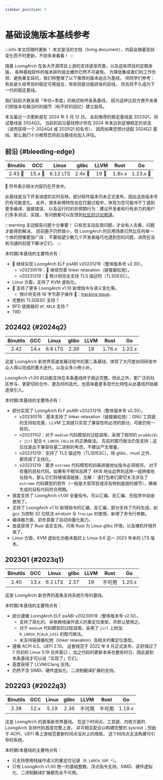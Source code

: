 ```yaml
---
sidebar_position: 5
---
```


# 基础设施版本基线参考

:::info 本文将随时更新！
本文是活的文档（living document），内容会随着现状变化而不时更新。不妨多来看看！
:::

随着 LoongArch 在各大开源项目上游的支持逐渐完善，以及这些项目的定期发版，
各种基础软件的版本排列组合爆炸已然不可避免。
为降低集成者们的工作负担、避免重复踩坑，我们特整理了以下推荐的版本组合为基线，
供同学们参考：有些是久经考验的稳定可用组合，有些则是功能研发的前线，
但也将不久成为下一代的稳定基线。

我们目前大致采用「年份+季度」的格式称呼各条基线，
因为这样比较方便开发者们把版本号跟当时的细节（和不好的回忆）建立联系。

本文最近一次更新是在 2024 年 5 月 12 日。
此刻推荐的稳定基线是 2023Q1，测试基线是 2024Q2。
当前的前沿基线预计将在 2024 年末达到足够稳定的状态（进而获得一个 2024Q4 或 2025Q1 的名号），
因而如果您预计适配 2024Q2 基线，那么我们十分推荐您将前沿基线也加入评估。

## 前沿 {#bleeding-edge}

|Binutils|GCC|Linux|glibc|LLVM|Rust|Go |
|:------:|:-:|:---:|:---:|:--:|:--:|:-:|
|2.43 :wrench:|15.x :wrench:|6.12 LTS|2.4x :wrench:|19 :wrench:|1.8x.x|1.23.x :wrench:|

:wrench: 符号表示相关内容仍在开发中。

此基线是当下开发进度的实时反映，部分软件版本仍未正式发布，因此这些版本号仍有可能变化。
此外，很多新增特性也在打磨过程中，体现为您可能冷不丁遇到更多编译、链接错误，
以及运行时的非预期行为：建议开发者和行有余力的用户们多多测试、实践，
有问题都可以反馈到[社区的讨论频道](https://github.com/loongson-community/discussions/issues)。

:::warning 主动报告问题十分重要！
只有您主动反馈问题，才会有人去看，问题才能得到解决。
目前圈子仍然很小，但 LoongArch 的应用场景已然比任何单一个体的想像更加广阔：
不要指望少数几个开发者碰巧也遇到您的问题，进而在没有沟通的前提下解决它们。
:::

本时期/本基线的主要特点有：

* :wrench: 继续实现 LoongArch ELF psABI v20231219（整体版本号 v2.30）。
    - v20230519：:wrench: 继续完善 linker relaxation（链接器松弛）。
    - v20231219：:wrench: 预计将完全支持 TLS 描述符（TLSDESC）。
* Linux 方面，支持了 KVM 虚拟化。
* :wrench: 支持了更多 LoongArch v1.10 新增指令与语义变化等。
    - 预计将支持 16 字节原子操作 :wrench:：[tracking issue](https://github.com/loongson-community/discussions/issues/16)。
* 完整的 TLSDESC 支持？
* BFD 链接器的 `DT_RELR` 支持？
* TBD

## 2024Q2 {#2024q2}

|Binutils|GCC|Linux|glibc|LLVM|Rust|Go |
|:------:|:-:|:---:|:---:|:--:|:--:|:-:|
|2.42|14.x|6.6 LTS|2.39|18|1.76.x|1.22.x|

这是 LoongArch 新世界高速发展过程中的第二条基线，体现了大尺度协同研发中众人得以完成的重大迭代，以及众多小修小补。

LoongArch v1.00 的功能支持在本条基线终于趋近完整。除此之外，更广泛的社区参与、更密切的合作、更及时的迭代，也意味着更多现代化特性从此基线开始被逐渐引入。

本时期/本基线的主要特点有：

* 部分实现了 LoongArch ELF psABI v20231219（整体版本号 v2.30）。
    - v20230519：基本支持了 linker relaxation（链接器松弛）：GNU 工具链的支持较完善，LLVM 工具链只实现了兼容性所必须的部分。可能仍有一些坑。
    - v20231102：对于 `medium` 代码模型的过程调用，采用了相邻的 `pcaddu18i + jirl` 配合
      `R_LARCH_CALL36` 的正确做法。
      先前的取巧做法仍受支持；这仅仅是出于兼容存量二进制的考虑，不建议产生增量。
    - v20231219：支持了 TLS 描述符（TLSDESC），除 glibc、musl 之外，都完成了主线化。
    - v20231219：要求 `extreme` 代码模型的四条拼接地址指令必须相邻。
      对于存量的目标代码，如果有不相邻且跨了 4KiB 地址边界的这样一组拼接地址指令，那么它们将被错误链接，无解：
      请打包者们密切关注涉及了 `extreme` 代码模型的软件（一般是大型项目或涉及特别底层的细节），确保生成的目标代码符合预期。
* 首度支持了 LoongArch v1.00 全量指令。可以汇编、反汇编、在程序中自由使用了。
* 支持了 LoongArch v1.10 新增指令的汇编、反汇编，部分支持了代码生成。如 gcc 为控制 32 位除法 erratum 与 `frecipe` 的使用，新增了命令行参数。
* 编译器方面，初步具备了自动向量化能力。
* 首度获得了 Rust 语言支持。可用 Rust 为 Linux glibc 环境，以及裸机环境开发了。
* Linux 方面，KVM 虚拟化功能未能赶上 Linux 6.6 这一 2023 年末的 LTS 版本。

## 2023Q1 {#2023q1}

|Binutils|GCC|Linux|glibc|LLVM|Rust|Go |
|:------:|:-:|:---:|:---:|:--:|:--:|:-:|
|2.40|13.x|6.1 LTS|2.37|16|不可用|1.20.x|

这是 LoongArch 新世界的首条支持系统引导的基线。

本时期/本基线的主要特点有：

* 部分遵循 LoongArch ELF psABI v20230519（整体版本号 v2.10）。
    - 支持了简化的、非依赖栈操作语义的重定位类型，并默认使用之。
    - 对于 `medium` 代码模型的过程调用，采用了 `jirl` 上附加 `R_LARCH_PCALA_LO12`
      的取巧做法。
    - 未支持链接器松弛（linker relaxation）及相关的重定位类型。
* 遵循 ACPI 6.5、UEFI 2.10。
  这套规范于 2022 年 8 月正式发布，正好错过了 7 月初的 Linux 5.19 合并窗口；
  加之代码的更新本来也要些时日，因此直到本条基线才可以说「实现了」它们。
* 首度获得了 LLVM/Clang 支持。
* 仍然不含 SIMD、硬件虚拟化、二进制翻译扩展的支持。

## 2022Q3 {#2022q3}

|Binutils|GCC|Linux|glibc|LLVM|Rust|Go |
|:------:|:-:|:---:|:---:|:--:|:--:|:-:|
|2.38|12.x|5.19|2.36|不可用|不可用|1.19.x|

这是 LoongArch 的首条新世界基线。
在这个时间点，工具链、内核方面的 LoongArch 支持代码首度完整上游，
并可相互配合以构建完整的 sysroot；但由于 ACPI、UEFI 等上游规范更新时间点没对上的缘故，
这个时间点无法构建可引导的系统。

本时期/本基线的主要特点有：

* 只支持使用栈操作语义的重定位记录（`R_LARCH_SOP_*`）。
* 只有 LoongArch v1.00 卷一的基础整数、浮点指令支持。SIMD、硬件虚拟化、二进制翻译扩展都完全不可用。
